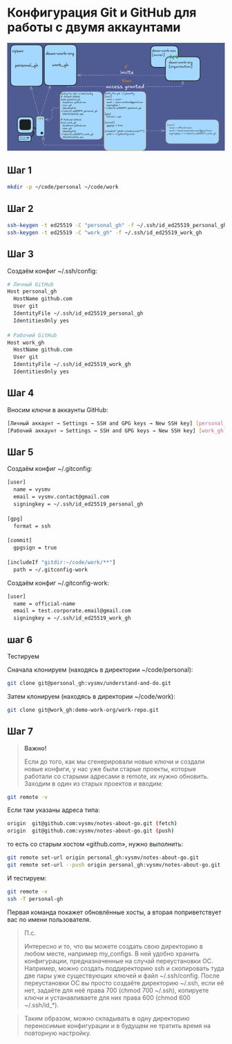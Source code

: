 # Конфигурация Git и GitHub для работы с двумя аккаунтами

<p align="center">
  <img src="img/1.png" alt="обзор задачи">
</p>

## Шаг 1

```bash
mkdir -p ~/code/personal ~/code/work
```

## Шаг 2

```bash
ssh-keygen -t ed25519 -C "personal_gh" -f ~/.ssh/id_ed25519_personal_gh
ssh-keygen -t ed25519 -C "work_gh" -f ~/.ssh/id_ed25519_work_gh
```

## Шаг 3

Создаём конфиг ~/.ssh/config:

```bash
# Личный GitHub
Host personal_gh
  HostName github.com
  User git
  IdentityFile ~/.ssh/id_ed25519_personal_gh
  IdentitiesOnly yes

# Рабочий GitHub
Host work_gh
  HostName github.com
  User git
  IdentityFile ~/.ssh/id_ed25519_work_gh
  IdentitiesOnly yes
```

## Шаг 4

Вносим ключи в аккаунты GitHub:

```bash
[Личный аккаунт → Settings → SSH and GPG keys → New SSH key] [personal_gh]
[Рабочий аккаунт → Settings → SSH and GPG keys → New SSH key] [work_gh]
```

## Шаг 5

Создаём конфиг ~/.gitconfig:

```bash
[user]
  name = vysmv
  email = vysmv.contact@gmail.com
  signingkey = ~/.ssh/id_ed25519_personal_gh

[gpg]
  format = ssh

[commit]
  gpgsign = true

[includeIf "gitdir:~/code/work/**"]
  path = ~/.gitconfig-work
```

Создаём конфиг ~/.gitconfig-work:

```bash
[user]
  name = official-name
  email = test.corporate.email@gmail.com
  signingkey = ~/.ssh/id_ed25519_work_gh
```

## шаг 6
Тестируем

Сначала клонируем (находясь в директории ~/code/personal):

```bash
git clone git@personal_gh:vysmv/understand-and-do.git
```

Затем клонируем (находясь в директории ~/code/work):

```bash
git clone git@work_gh:demo-work-org/work-repo.git
```

## Шаг 7 
> **Важно!**
> 
> Если до того, как мы сгенерировали новые ключи и создали новые конфиги, у нас уже были старые проекты, которые работали со старыми адресами в remote, их нужно обновить.
> Заходим в один из старых проектов и вводим:

```bash
git remote -v
```
Если там указаны адреса типа:

```bash
origin  git@github.com:vysmv/notes-about-go.git (fetch)
origin  git@github.com:vysmv/notes-about-go.git (push)
```

то есть со старым хостом «github.com», нужно выполнить:

```bash
git remote set-url origin personal_gh:vysmv/notes-about-go.git
git remote set-url --push origin personal_gh:vysmv/notes-about-go.git
```

И тестируем:

```bash
git remote -v
ssh -T personal-gh
```

Первая команда покажет обновлённые хосты, а вторая поприветствует вас по имени пользователя.

> П.с.
>
> Интересно и то, что вы можете создать свою директорию в любом месте, например my_configs. В ней удобно хранить конфигурации, предназначенные на случай переустановки ОС. Например, можно создать поддиректорию ssh и скопировать туда две пары уже существующих ключей и файл ~/.ssh/config. После переустановки ОС вы просто создаёте директорию ~/.ssh, если её нет, задаёте для неё права 700 (chmod 700 ~/.ssh), копируете ключи и устанавливаете для них права 600 (chmod 600 ~/.ssh/id_*).

> Таким образом, можно складывать в одну директорию переносимые конфигурации и в будущем не тратить время на повторную настройку.